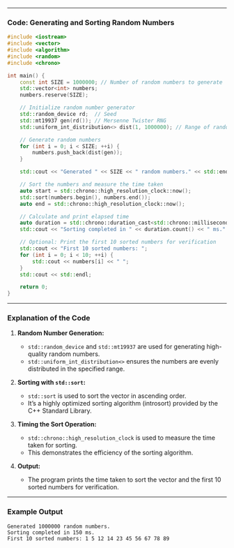
---

### **Code: Generating and Sorting Random Numbers**
```cpp
#include <iostream>
#include <vector>
#include <algorithm>
#include <random>
#include <chrono>

int main() {
    const int SIZE = 1000000; // Number of random numbers to generate
    std::vector<int> numbers;
    numbers.reserve(SIZE);

    // Initialize random number generator
    std::random_device rd;  // Seed
    std::mt19937 gen(rd()); // Mersenne Twister RNG
    std::uniform_int_distribution<> dist(1, 1000000); // Range of random numbers

    // Generate random numbers
    for (int i = 0; i < SIZE; ++i) {
        numbers.push_back(dist(gen));
    }

    std::cout << "Generated " << SIZE << " random numbers." << std::endl;

    // Sort the numbers and measure the time taken
    auto start = std::chrono::high_resolution_clock::now();
    std::sort(numbers.begin(), numbers.end());
    auto end = std::chrono::high_resolution_clock::now();

    // Calculate and print elapsed time
    auto duration = std::chrono::duration_cast<std::chrono::milliseconds>(end - start);
    std::cout << "Sorting completed in " << duration.count() << " ms." << std::endl;

    // Optional: Print the first 10 sorted numbers for verification
    std::cout << "First 10 sorted numbers: ";
    for (int i = 0; i < 10; ++i) {
        std::cout << numbers[i] << " ";
    }
    std::cout << std::endl;

    return 0;
}
```

---

### **Explanation of the Code**
1. **Random Number Generation:**
    - `std::random_device` and `std::mt19937` are used for generating high-quality random numbers.
    - `std::uniform_int_distribution<>` ensures the numbers are evenly distributed in the specified range.

2. **Sorting with `std::sort`:**
    - `std::sort` is used to sort the vector in ascending order.
    - It’s a highly optimized sorting algorithm (introsort) provided by the C++ Standard Library.

3. **Timing the Sort Operation:**
    - `std::chrono::high_resolution_clock` is used to measure the time taken for sorting.
    - This demonstrates the efficiency of the sorting algorithm.

4. **Output:**
    - The program prints the time taken to sort the vector and the first 10 sorted numbers for verification.

---

### **Example Output**
```plaintext
Generated 1000000 random numbers.
Sorting completed in 150 ms.
First 10 sorted numbers: 1 5 12 14 23 45 56 67 78 89
```
